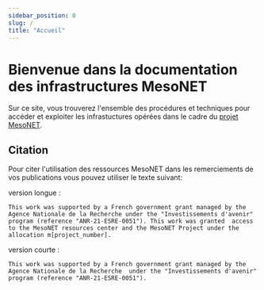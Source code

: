 ```yaml
---
sidebar_position: 0
slug: / 
title: "Accueil"
---
```


# Bienvenue dans la documentation des infrastructures MesoNET

Sur ce site, vous trouverez l'ensemble des procédures et techniques pour accéder et exploiter les infrastuctures opérées dans le cadre du [projet MesoNET](https://mesonet.fr).

## Citation

Pour citer l'utilisation des ressources MesoNET dans les remerciements de vos publications vous pouvez utiliser le texte suivant:

version longue : 

``` 
This work was supported by a French government grant managed by the Agence Nationale de la Recherche under the "Investissements d'avenir" program (reference "ANR-21-ESRE-0051"). This work was granted  access to the MesoNET resources center and the MesoNET Project under the allocation m[project_number].
```

version courte : 

```
This work was supported by a French government grant managed by the Agence Nationale de la Recherche  under the "Investissements d'avenir" program (reference "ANR-21-ESRE-0051").

```